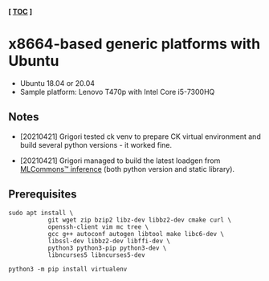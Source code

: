 **[ [TOC](../README.md) ]**

# x8664-based generic platforms with Ubuntu

* Ubuntu 18.04 or 20.04
* Sample platform: Lenovo T470p with Intel Core i5-7300HQ


## Notes

* [20210421] Grigori tested ck venv to prepare CK virtual environment 
  and build several python versions - it worked fine.

* [20210421] Grigori managed to build the latest loadgen 
  from [MLCommons&trade; inference](https://github.com/mlcommons/inference/tree/master/loadgen)
  (both python version and static library).


## Prerequisites

```
sudo apt install \
           git wget zip bzip2 libz-dev libbz2-dev cmake curl \
           openssh-client vim mc tree \
           gcc g++ autoconf autogen libtool make libc6-dev \
           libssl-dev libbz2-dev libffi-dev \
           python3 python3-pip python3-dev \
           libncurses5 libncurses5-dev

python3 -m pip install virtualenv
```
